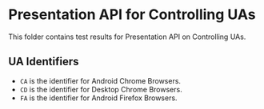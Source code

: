 # Presentation API for Controlling UAs

This folder contains test results for Presentation API on Controlling UAs. 

## UA Identifiers

* `CA` is the identifier for Android Chrome Browsers.
* `CD` is the identifier for Desktop Chrome Browsers.
* `FA` is the identifier for Android Firefox Browsers.
